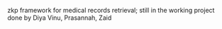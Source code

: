 zkp framework for medical records retrieval; still in the working 
project done by Diya Vinu, Prasannah, Zaid
